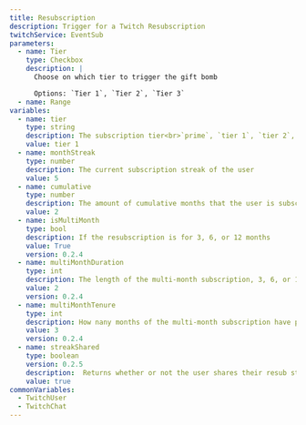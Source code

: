 ```yaml
---
title: Resubscription
description: Trigger for a Twitch Resubscription
twitchService: EventSub
parameters:
  - name: Tier
    type: Checkbox
    description: |
      Choose on which tier to trigger the gift bomb

      Options: `Tier 1`, `Tier 2`, `Tier 3`
  - name: Range
variables:
  - name: tier
    type: string
    description: The subscription tier<br>`prime`, `tier 1`, `tier 2`, `tier 3`
    value: tier 1
  - name: monthStreak
    type: number
    description: The current subscription streak of the user
    value: 5
  - name: cumulative
    type: number
    description: The amount of cumulative months that the user is subscribed for
    value: 2
  - name: isMultiMonth
    type: bool
    description: If the resubscription is for 3, 6, or 12 months
    value: True
    version: 0.2.4
  - name: multiMonthDuration
    type: int
    description: The length of the multi-month subscription, 3, 6, or 12 months
    value: 2
    version: 0.2.4
  - name: multiMonthTenure
    type: int
    description: How nany months of the multi-month subscription have passed so far
    value: 3
    version: 0.2.4
  - name: streakShared
    type: boolean
    version: 0.2.5
    description:  Returns whether or not the user shares their resub streak.
    value: true
commonVariables:
  - TwitchUser
  - TwitchChat
---
```

